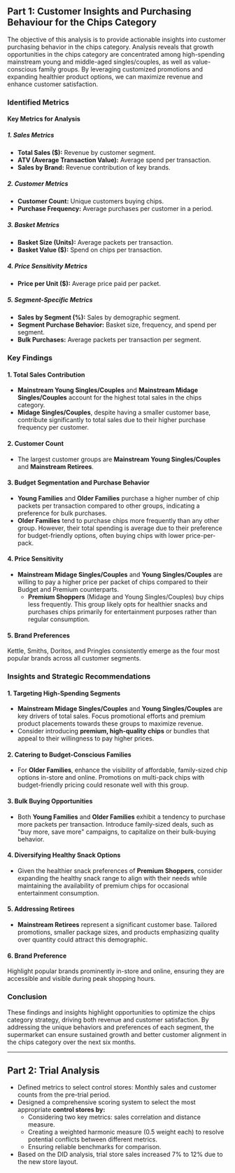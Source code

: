 
## Part 1: Customer Insights and Purchasing Behaviour for the Chips Category

The objective of this analysis is to provide actionable insights into customer purchasing behavior in the chips category. Analysis reveals that growth opportunities in the chips category are concentrated among high-spending mainstream young and middle-aged singles/couples, as well as value-conscious family groups. By leveraging customized promotions and expanding healthier product options, we can maximize revenue and enhance customer satisfaction.

### Identified Metrics

#### **Key Metrics for Analysis**

##### **1. Sales Metrics**

- **Total Sales ($):** Revenue by customer segment.
- **ATV (Average Transaction Value):** Average spend per transaction.
- **Sales by Brand:** Revenue contribution of key brands.

##### **2. Customer Metrics**

- **Customer Count:** Unique customers buying chips.
- **Purchase Frequency:** Average purchases per customer in a period.

##### **3. Basket Metrics**

- **Basket Size (Units):** Average packets per transaction.
- **Basket Value ($):** Spend on chips per transaction.

##### **4. Price Sensitivity Metrics**

- **Price per Unit ($):** Average price paid per packet.

##### **5. Segment-Specific Metrics**

- **Sales by Segment (%):** Sales by demographic segment.
- **Segment Purchase Behavior:** Basket size, frequency, and spend per segment.
- **Bulk Purchases:** Average packets per transaction per segment.

### Key Findings

#### **1. Total Sales Contribution**

- **Mainstream Young Singles/Couples** and **Mainstream Midage Singles/Couples** account for the highest total sales in the chips category.
- **Midage Singles/Couples**, despite having a smaller customer base, contribute significantly to total sales due to their higher purchase frequency per customer.

#### **2. Customer Count**

- The largest customer groups are **Mainstream Young Singles/Couples** and **Mainstream Retirees**.

#### **3. Budget Segmentation and Purchase Behavior**

- **Young Families** and **Older Families** purchase a higher number of chip packets per transaction compared to other groups, indicating a preference for bulk purchases.
- **Older Families** tend to purchase chips more frequently than any other group. However, their total spending is average due to their preference for budget-friendly options, often buying chips with lower price-per-pack.

#### **4. Price Sensitivity**

- **Mainstream Midage Singles/Couples** and **Young Singles/Couples** are willing to pay a higher price per packet of chips compared to their Budget and Premium counterparts.
    - **Premium Shoppers** (Midage and Young Singles/Couples) buy chips less frequently. This group likely opts for healthier snacks and purchases chips primarily for entertainment purposes rather than regular consumption.

#### **5. Brand Preferences**

Kettle, Smiths, Doritos, and Pringles consistently emerge as the four most popular brands across all customer segments.

### Insights and Strategic Recommendations

#### **1. Targeting High-Spending Segments**

- **Mainstream Midage Singles/Couples** and **Young Singles/Couples** are key drivers of total sales. Focus promotional efforts and premium product placements towards these groups to maximize revenue.
- Consider introducing **premium, high-quality chips** or bundles that appeal to their willingness to pay higher prices.

#### **2. Catering to Budget-Conscious Families**

- For **Older Families**, enhance the visibility of affordable, family-sized chip options in-store and online. Promotions on multi-pack chips with budget-friendly pricing could resonate well with this group.

#### **3. Bulk Buying Opportunities**

- Both **Young Families** and **Older Families** exhibit a tendency to purchase more packets per transaction. Introduce family-sized deals, such as "buy more, save more" campaigns, to capitalize on their bulk-buying behavior.

#### **4. Diversifying Healthy Snack Options**

- Given the healthier snack preferences of **Premium Shoppers**, consider expanding the healthy snack range to align with their needs while maintaining the availability of premium chips for occasional entertainment consumption.

#### **5. Addressing Retirees**

- **Mainstream Retirees** represent a significant customer base. Tailored promotions, smaller package sizes, and products emphasizing quality over quantity could attract this demographic.

#### **6. Brand Preference**

Highlight popular brands prominently in-store and online, ensuring they are accessible and visible during peak shopping hours.

### Conclusion

These findings and insights highlight opportunities to optimize the chips category strategy, driving both revenue and customer satisfaction. By addressing the unique behaviors and preferences of each segment, the supermarket can ensure sustained growth and better customer alignment in the chips category over the next six months.

---

## Part 2: Trial Analysis

- Defined metrics to select control stores: Monthly sales and customer counts from the pre-trial period.
- Designed a comprehensive scoring system to select the most appropriate **control stores by:**
    - Considering two key metrics: sales correlation and distance measure.
    - Creating a weighted harmonic measure (0.5 weight each) to resolve potential conflicts between different metrics.
    - Ensuring reliable benchmarks for comparison.
- Based on the DID analysis, trial store sales increased 7% to 12% due to the new store layout.
